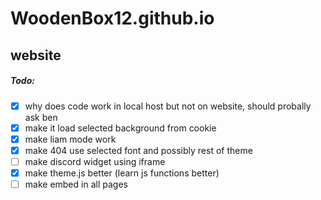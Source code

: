 # WoodenBox12.github.io
## website

##### Todo:
 - [x] why does code work in local host but not on website, should probally ask ben
 - [x] make it load selected background from cookie
 - [x] make liam mode work
 - [x] make 404 use selected font and possibly rest of theme
 - [ ] make discord widget using iframe
 - [x] make theme.js better (learn js functions better)
 - [ ] make embed in all pages
